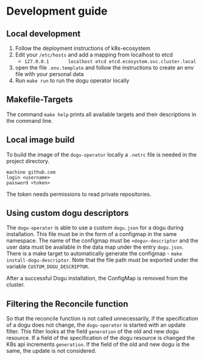 # Development guide

## Local development

1. Follow the deployment instructions of k8s-ecosystem
2. Edit your `/etc/hosts` and add a mapping from localhost to etcd
    - `127.0.0.1       localhost etcd etcd.ecosystem.svc.cluster.local`
3. open the file `.env.template` and follow the instructions to create an env file with your personal data
4. Run `make run` to run the dogu operator locally

## Makefile-Targets

The command `make help` prints all available targets and their descriptions in the command line.

## Local image build

To build the image of the `dogu-operator` locally a `.netrc` file is needed in the project directory.

```
machine github.com
login <username>
password <token>
```

The token needs permissions to read private repositories.

## Using custom dogu descriptors

The `dogu-operator` is able to use a custom `dogu.json` for a dogu during installation.
This file must be in the form of a configmap in the same namespace. The name of the configmap must be `<dogu>-descriptor`
and the user data must be available in the data map under the entry `dogu.json`.
There is a make target to automatically generate the configmap - `make install-dogu-descriptor`.
Note that the file path must be exported under the variable `CUSTOM_DOGU_DESCRIPTOR`.

After a successful Dogu installation, the ConfigMap is removed from the cluster.

## Filtering the Reconcile function

So that the reconcile function is not called unnecessarily, if the specification of a dogu does not change,
the `dogu-operator` is started with an update filter. This filter looks at the field `generation` of the old
and new dogu resource. If a field of the specification of the dogu resource is changed the K8s api increments
`generation`. If the field of the old and new dogu is the same, the update is not considered.
